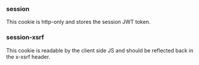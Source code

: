 ### session
This cookie is http-only and stores the session JWT token.

### session-xsrf
This cookie is readable by the client side JS and should be reflected back in the x-xsrf header.